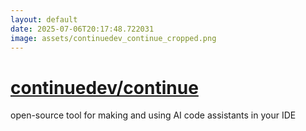 ```yaml
---
layout: default
date: 2025-07-06T20:17:48.722031
image: assets/continuedev_continue_cropped.png
---
```


# [continuedev/continue](https://github.com/continuedev/continue)

open-source tool for making and using AI code assistants in your IDE
